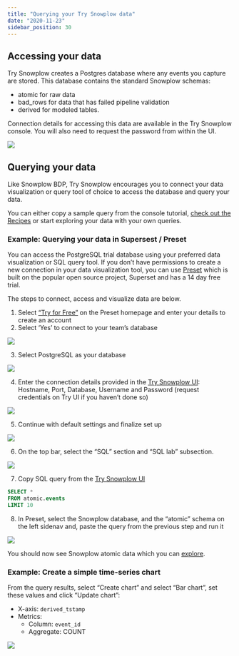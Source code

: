 ```yaml
---
title: "Querying your Try Snowplow data"
date: "2020-11-23"
sidebar_position: 30
---
```


## Accessing your data

Try Snowplow creates a Postgres database where any events you capture are stored. This database contains the standard Snowplow schemas:

* atomic for raw data
* bad_rows for data that has failed pipeline validation
* derived for modeled tables.

Connection details for accessing this data are available in the Try Snowplow console. You will also need to request the password from within the UI.

![](images/1-connectiondetails.png)


## Querying your data

Like Snowplow BDP, Try Snowplow encourages you to connect your data visualization or query tool of choice to access the database and query your data.

You can either copy a sample query from the console tutorial, [check out the Recipes](/docs/recipes/index.md) or start exploring your data with your own queries.

### Example: Querying your data in Supersest / Preset

You can access the PostgreSQL trial database using your preferred data visualization or SQL query tool.
If you don’t have permissions to create a new connection in your data visualization tool, you can use [Preset](https://preset.io/) which is built on the popular open source project, Superset and has a 14 day free trial.

The steps to connect, access and visualize data are below.

1. Select [“Try for Free”](https://preset.io/) on the Preset homepage and enter your details to create an account
2. Select ‘Yes’ to connect to your team’s database

![](images/2-presetsetup.png)

3. Select PostgreSQL as your database

![](images/3-selectpostgres.png)

4. Enter the connection details provided in the [Try Snowplow UI](https://try.snowplowanalytics.com/access-data): Hostname, Port, Database, Username and Password (request credentials on Try UI if you haven’t done so)

![](images/4-connectpostgres.png)

5. Continue with default settings and finalize set up

![](images/5-finalizesetup.png)

6. On the top bar, select the “SQL” section and “SQL lab” subsection.

![](images/6-sqleditor.png)

7. Copy SQL query from the [Try Snowplow UI](https://try.snowplowanalytics.com/access-data)

```sql
SELECT *
FROM atomic.events
LIMIT 10
```
8. In Preset, select the Snowplow database, and the “atomic” schema on the left sidenav and, paste the query from the previous step and run it

![](images/7-runquery.png)

You should now see Snowplow atomic data which you can [explore](https://docs.snowplow.io/docs/understanding-your-pipeline/canonical-event/).


### Example: Create a simple time-series chart
From the query results, select “Create chart” and select “Bar chart”, set these values and click “Update chart”:

* X-axis: `derived_tstamp`
* Metrics:
  * Column: `event_id`
  * Aggregate: COUNT

![](images/8-createchart.png)
